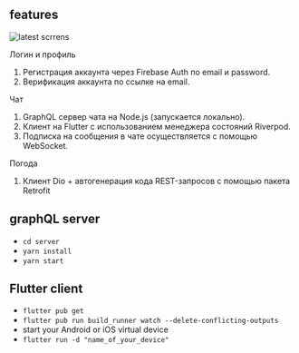 ## features

![latest scrrens](https://user-images.githubusercontent.com/85007290/166112986-1cffcd1a-eea9-40fa-bf6e-e3535c2c2488.png)

Логин и профиль

1. Регистрация аккаунта через Firebase Auth по email и password.
2. Верификация аккаунта по ссылке на email.

Чат

1. GraphQL сервер чата на Node.js (запускается локально).
2. Клиент на Flutter с использованием менеджера состояний Riverpod.
3. Подписка на сообщения в чате осуществляется с помощью WebSocket.

Погодa

1. Клиент Dio + автогенерация кода REST-запросов с помощью пакета Retrofit

## graphQL server

- `cd server`
- `yarn install`
- `yarn start`

## Flutter client

- `flutter pub get`
- `flutter pub run build_runner watch --delete-conflicting-outputs`
- start your Android or iOS virtual device
- `flutter run -d "name_of_your_device"`
